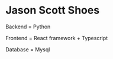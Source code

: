 <h1>Jason Scott Shoes</h1>

<p>Backend = Python</p>
<p>Frontend = React framework + Typescript</p>
<p>Database = Mysql</p>
